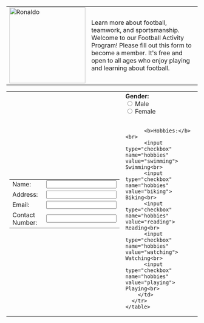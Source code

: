 <!DOCTYPE html>
<html lang="en">
<head>
  <meta charset="UTF-8">
  <title>Form101</title>
</head>
<body>

  <table>
    <tr>
      <td>
        <img src="ronaldo.jpg" alt="Ronaldo" width="200">
      </td>
      <td>
        <p>
          Learn more about football, teamwork, and sportsmanship. Welcome to our
          Football Activity Program! Please fill out this form to become a member.
          It's free and open to all ages who enjoy playing and learning about football.
        </p>
      </td>
    </tr>
  </table>

  <form>
    <table border="0">
      <tr>
        <td>
          <table>
            <tr>
              <td>Name:</td>
              <td><input type="text" name="name"></td>
            </tr>
            <tr>
              <td>Address:</td>
              <td><input type="text" name="address"></td>
            </tr>
            <tr>
              <td>Email:</td>
              <td><input type="text" name="email"></td>
            </tr>
            <tr>
              <td>Contact Number:</td>
              <td><input type="text" name="contact"></td>
            </tr>
          </table>
        </td>
        <td>
          <b>Gender:</b><br>
          <input type="radio" name="gender" value="male"> Male<br>
          <input type="radio" name="gender" value="female"> Female<br><br>

          <b>Hobbies:</b><br>
          <input type="checkbox" name="hobbies" value="swimming"> Swimming<br>
          <input type="checkbox" name="hobbies" value="biking"> Biking<br>
          <input type="checkbox" name="hobbies" value="reading"> Reading<br>
          <input type="checkbox" name="hobbies" value="watching"> Watching<br>
          <input type="checkbox" name="hobbies" value="playing"> Playing<br>
        </td>
      </tr>
    </table>
  </form>

</body>
